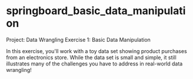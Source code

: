# springboard_basic_data_manipulation

Project: Data Wrangling Exercise 1: Basic Data Manipulation

In this exercise, you'll work with a toy data set showing product purchases from an electronics store. While the data set is small and simple, it still illustrates many of the challenges you have to address in real-world data wrangling!
